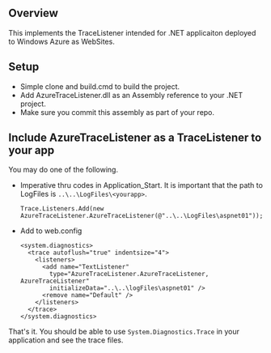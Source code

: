 ## Overview

This implements the TraceListener intended for .NET applicaiton deployed to Windows Azure as WebSites.

## Setup

  * Simple clone and build.cmd to build the project.
  * Add AzureTraceListener.dll as an Assembly reference to your .NET project.
  * Make sure you commit this assembly as part of your repo.

## Include AzureTraceListener as a TraceListener to your app

You may do one of the following.

  * Imperative thru codes in Application_Start.  It is important that the path to LogFiles is `..\..\LogFiles\<yourapp>`.

    `Trace.Listeners.Add(new AzureTraceListener.AzureTraceListener(@"..\..\LogFiles\aspnet01"));`
  
  * Add to web.config

        <system.diagnostics>  
          <trace autoflush="true" indentsize="4">
            <listeners>
              <add name="TextListener"
                type="AzureTraceListener.AzureTraceListener, AzureTraceListener"
                initializeData="..\..\logFiles\aspnet01" />
              <remove name="Default" />
            </listeners>
          </trace>
        </system.diagnostics>

That's it.  You should be able to use `System.Diagnostics.Trace` in your application and see the trace files.
  


